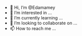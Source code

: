 - 👋 Hi, I’m @Edamamey
- 👀 I’m interested in ...
- 🌱 I’m currently learning ...
- 💞️ I’m looking to collaborate on ...
- 📫 How to reach me ...

<!---
Edamamey/Edamamey is a ✨ special ✨ repository because its `README.md` (this file) appears on your GitHub profile.
You can click the Preview link to take a look at your changes.
--->
